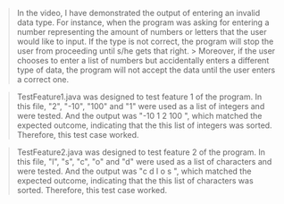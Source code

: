 > In the video, I have demonstrated the output of entering an invalid data type. For instance, when the program was asking for entering a number representing the amount of numbers or letters that the user would like to input. If the type is not correct, the program will stop the user from proceeding until s/he gets that right. 
    > Moreover, if the user chooses to enter a list of numbers but accidentally enters a different type of data, the program will not accept the data until the user enters a correct one.
    
> TestFeature1.java was designed to test feature 1 of the program. In this file, "2", "-10", "100" and "1" were used as a list of integers and were tested. And the output was "-10 1 2 100 ", which matched the expected outcome, indicating that the this list of integers was sorted. Therefore, this test case worked. 

> TestFeature2.java was designed to test feature 2 of the program. In this file, "l", "s", "c", "o" and "d" were used as a list of characters and were tested. And the output was "c d l o s ", which matched the expected outcome, indicating that the this list of characters was sorted. Therefore, this test case worked. 
